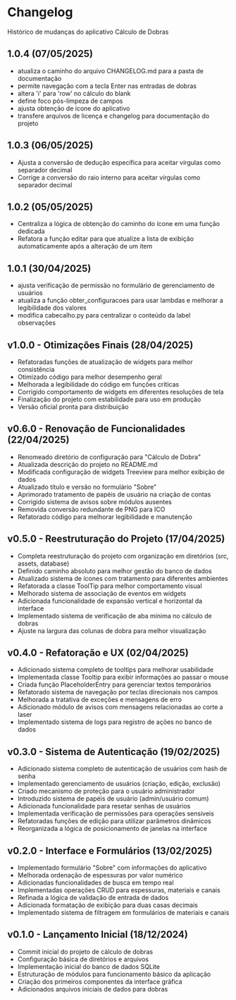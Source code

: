 # Changelog

Histórico de mudanças do aplicativo Cálculo de Dobras

## 1.0.4 (07/05/2025)

- atualiza o caminho do arquivo CHANGELOG.md para a pasta de documentação
- permite navegação com a tecla Enter nas entradas de dobras
- altera 'i' para 'row' no cálculo do blank
- define foco pós-limpeza de campos
- ajusta obtenção de ícone do aplicativo
- transfere arquivos de licença e changelog para documentação do projeto

## 1.0.3 (06/05/2025)

- Ajusta a conversão de dedução específica para aceitar vírgulas como separador decimal
- Corrige a conversão do raio interno para aceitar vírgulas como separador decimal

## 1.0.2 (05/05/2025)

- Centraliza a lógica de obtenção do caminho do ícone em uma função dedicada
- Refatora a função editar para que atualize a lista de exibição automaticamente após a alteração de um item

## 1.0.1 (30/04/2025)

- ajusta verificação de permissão no formulário de gerenciamento de usuários
- atualiza a função obter_configuracoes para usar lambdas e melhorar a legibilidade dos valores
- modifica cabecalho.py para centralizar o conteúdo da label observações

## v1.0.0 - Otimizações Finais (28/04/2025)

- Refatoradas funções de atualização de widgets para melhor consistência
- Otimizado código para melhor desempenho geral
- Melhorada a legibilidade do código em funções críticas
- Corrigido comportamento de widgets em diferentes resoluções de tela
- Finalização do projeto com estabilidade para uso em produção
- Versão oficial pronta para distribuição

## v0.6.0 - Renovação de Funcionalidades (22/04/2025)

- Renomeado diretório de configuração para "Cálculo de Dobra"
- Atualizada descrição do projeto no README.md
- Modificada configuração de widgets Treeview para melhor exibição de dados
- Atualizado título e versão no formulário "Sobre"
- Aprimorado tratamento de papéis de usuário na criação de contas
- Corrigido sistema de avisos sobre módulos ausentes
- Removida conversão redundante de PNG para ICO
- Refatorado código para melhorar legibilidade e manutenção

## v0.5.0 - Reestruturação do Projeto (17/04/2025)

- Completa reestruturação do projeto com organização em diretórios (src, assets, database)
- Definido caminho absoluto para melhor gestão do banco de dados
- Atualizado sistema de ícones com tratamento para diferentes ambientes
- Refatorada a classe ToolTip para melhor comportamento visual
- Melhorado sistema de associação de eventos em widgets
- Adicionada funcionalidade de expansão vertical e horizontal da interface
- Implementado sistema de verificação de aba mínima no cálculo de dobras
- Ajuste na largura das colunas de dobra para melhor visualização

## v0.4.0 - Refatoração e UX (02/04/2025)

- Adicionado sistema completo de tooltips para melhorar usabilidade
- Implementada classe Tooltip para exibir informações ao passar o mouse
- Criada função PlaceholderEntry para gerenciar textos temporários
- Refatorado sistema de navegação por teclas direcionais nos campos
- Melhorada a tratativa de exceções e mensagens de erro
- Adicionado módulo de avisos com mensagens relacionadas ao corte a laser
- Implementado sistema de logs para registro de ações no banco de dados

## v0.3.0 - Sistema de Autenticação (19/02/2025)

- Adicionado sistema completo de autenticação de usuários com hash de senha
- Implementado gerenciamento de usuários (criação, edição, exclusão)
- Criado mecanismo de proteção para o usuário administrador
- Introduzido sistema de papéis de usuário (admin/usuário comum)
- Adicionada funcionalidade para resetar senhas de usuários
- Implementada verificação de permissões para operações sensíveis
- Refatoradas funções de edição para utilizar parâmetros dinâmicos
- Reorganizada a lógica de posicionamento de janelas na interface

## v0.2.0 - Interface e Formulários (13/02/2025)

- Implementado formulário "Sobre" com informações do aplicativo
- Melhorada ordenação de espessuras por valor numérico
- Adicionadas funcionalidades de busca em tempo real
- Implementadas operações CRUD para espessuras, materiais e canais
- Refinada a lógica de validação de entrada de dados
- Adicionada formatação de exibição para duas casas decimais
- Implementado sistema de filtragem em formulários de materiais e canais

## v0.1.0 - Lançamento Inicial (18/12/2024)

- Commit inicial do projeto de cálculo de dobras
- Configuração básica de diretórios e arquivos
- Implementação inicial do banco de dados SQLite
- Estruturação de módulos para funcionamento básico da aplicação
- Criação dos primeiros componentes da interface gráfica
- Adicionados arquivos iniciais de dados para dobras

